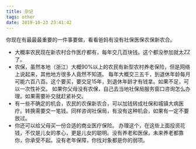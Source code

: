 ```yaml
---
title: 杂记
tags: other
date: 2019-10-23 23:41:42
---
```


你现在有最最最重要的一件事要做，看看爸妈有没有社保医保农保新农合。
- 大概率农民现在新农村合作医疗都有，每年交几百块钱。这个都没参加就太ZZ了。
- 农保，虽然本地（浙江）大概90%以上的农民有新型农村养老保险，但是网络上说起来，其他地方很多人竟然不知道。
每年大概交三五千，到退休年龄每月可能六百八百。这个要买，要交足15年，到退休年龄才有钱拿。如果不足，可以一次性补交。
如果你父母没有农保，自己去当地社保局服务窗口咨询怎么办理。如果需要补交就赶紧补交。
- 有一些不确定的机会，农民的农保新农合，可以加钱转成社保和城镇大病医疗。转换需要交一笔钱。同样咨询社保局，有没有这种机会，如果有一定不要放过。 
- 你还可以给父母买一份合适的商业医疗保险。 
办理这个，在这些上面投资花钱，不仅是儿女的孝心，更是儿女的聪明。没有养老和医保，未来养老都靠你，你承受不起。没有老年保障，你找对象都是你的弱项。

